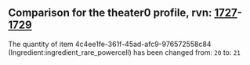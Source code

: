 ## Comparison for the theater0 profile, rvn: [1727](https://github.com/PRO100KatYT/FortniteProfileRevisions/tree/main/profiles/theater0/1727%20theater0.json)-[1729](https://github.com/PRO100KatYT/FortniteProfileRevisions/tree/main/profiles/theater0/1729%20theater0.json)

The quantity of item 4c4ee1fe-361f-45ad-afc9-976572558c84 (Ingredient:ingredient_rare_powercell) has been changed from: `20` to: `21`
<br><br>
